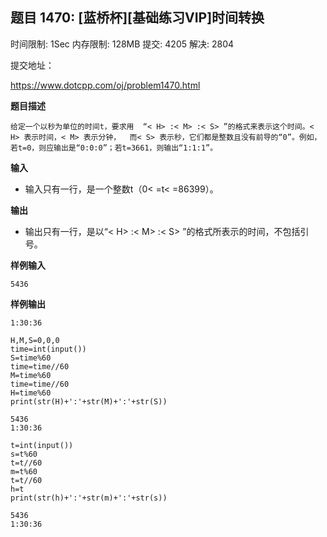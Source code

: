 ## 题目 1470: [蓝桥杯][基础练习VIP]时间转换

时间限制: 1Sec 内存限制: 128MB 提交: 4205 解决: 2804

提交地址：

https://www.dotcpp.com/oj/problem1470.html

**题目描述**
```
给定一个以秒为单位的时间t，要求用  “< H> :< M> :< S> ”的格式来表示这个时间。< H> 表示时间，< M> 表示分钟，  而< S> 表示秒，它们都是整数且没有前导的“0”。例如，若t=0，则应输出是“0:0:0”；若t=3661，则输出“1:1:1”。
```
**输入**

- 输入只有一行，是一个整数t（0< =t< =86399）。 

**输出**

- 输出只有一行，是以“< H> :< M> :< S> ”的格式所表示的时间，不包括引号。 

**样例输入**
```
5436 
```
**样例输出**
```
1:30:36
```


```
H,M,S=0,0,0
time=int(input())
S=time%60
time=time//60
M=time%60
time=time//60
H=time%60
print(str(H)+':'+str(M)+':'+str(S))
```

    5436
    1:30:36



```
t=int(input())
s=t%60
t=t//60
m=t%60
t=t//60
h=t
print(str(h)+':'+str(m)+':'+str(s))
```

    5436
    1:30:36